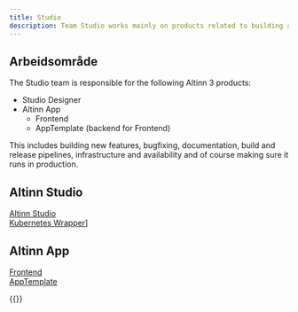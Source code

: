 ```yaml
---
title: Studio
description: Team Studio works mainly on products related to building and developing Altinn 3 applications.
---
```


## Arbeidsområde
The Studio team is responsible for the following Altinn 3 products:
* Studio Designer
* Altinn App 
  * Frontend
  * AppTemplate (backend for Frontend)
  
This includes building new features, bugfixing, documentation, build and release pipelines, infrastructure and availability and of course making sure it runs in production.

## Altinn Studio
[Altinn Studio](https://github.com/Altinn/altinn-studio)\
[Kubernetes Wrapper](https://github.com/Altinn/app-kubernetes-wrapper)]
## Altinn App 
[Frontend](https://github.com/Altinn/app-frontend)\
[AppTemplate](https://github.com/Altinn/app-template-dotnet)

{{<children>}}
